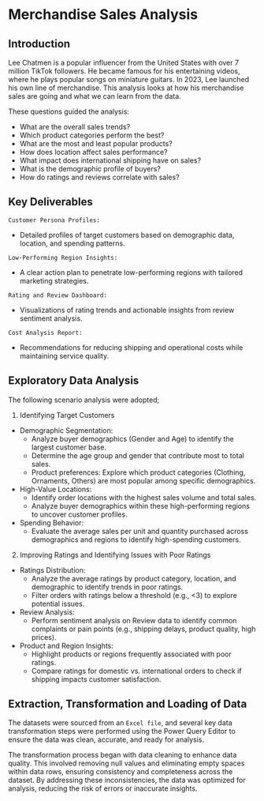# Merchandise Sales Analysis
## Introduction
Lee Chatmen is a popular influencer from the United States with over 7 million TikTok followers. He became famous for his entertaining videos, where he plays popular songs on miniature guitars. In 2023, Lee launched his own line of merchandise. This analysis looks at how his merchandise sales are going and what we can learn from the data.

These questions guided the analysis:
- What are the overall sales trends?
- Which product categories perform the best?
- What are the most and least popular products?
- How does location affect sales performance?
- What impact does international shipping have on sales?
- What is the demographic profile of buyers?
- How do ratings and reviews correlate with sales?

## Key Deliverables
`Customer Persona Profiles:`
- Detailed profiles of target customers based on demographic data, location, and spending patterns.
  
`Low-Performing Region Insights:`
- A clear action plan to penetrate low-performing regions with tailored marketing strategies.
  
`Rating and Review Dashboard:`
- Visualizations of rating trends and actionable insights from review sentiment analysis.
  
`Cost Analysis Report:`
- Recommendations for reducing shipping and operational costs while maintaining service quality.

## Exploratory Data Analysis
The following scenario analysis were adopted;
1. Identifying Target Customers
  - Demographic Segmentation:
    - Analyze buyer demographics (Gender and Age) to identify the largest customer base.
    - Determine the age group and gender that contribute most to total sales.
    - Product preferences: Explore which product categories (Clothing, Ornaments, Others) are most popular among specific demographics.
  - High-Value Locations:
    - Identify order locations with the highest sales volume and total sales.
    - Analyze buyer demographics within these high-performing regions to uncover customer profiles.
  - Spending Behavior:
    - Evaluate the average sales per unit and quantity purchased across demographics and regions to identify high-spending customers.
2. Improving Ratings and Identifying Issues with Poor Ratings
  - Ratings Distribution:
    - Analyze the average ratings by product category, location, and demographic to identify trends in poor ratings.
    - Filter orders with ratings below a threshold (e.g., <3) to explore potential issues.
  - Review Analysis:
    - Perform sentiment analysis on Review data to identify common complaints or pain points (e.g., shipping delays, product quality, high prices).
  - Product and Region Insights:
    - Highlight products or regions frequently associated with poor ratings.
    - Compare ratings for domestic vs. international orders to check if shipping impacts customer satisfaction.

## Extraction, Transformation and Loading of Data
The datasets were sourced from an `Excel file`, and several key data transformation steps were performed using the Power Query Editor to ensure the data was clean, accurate, and ready for analysis.

The transformation process began with data cleaning to enhance data quality. This involved removing null values and eliminating empty spaces within data rows, ensuring consistency and completeness across the dataset. By addressing these inconsistencies, the data was optimized for analysis, reducing the risk of errors or inaccurate insights.



